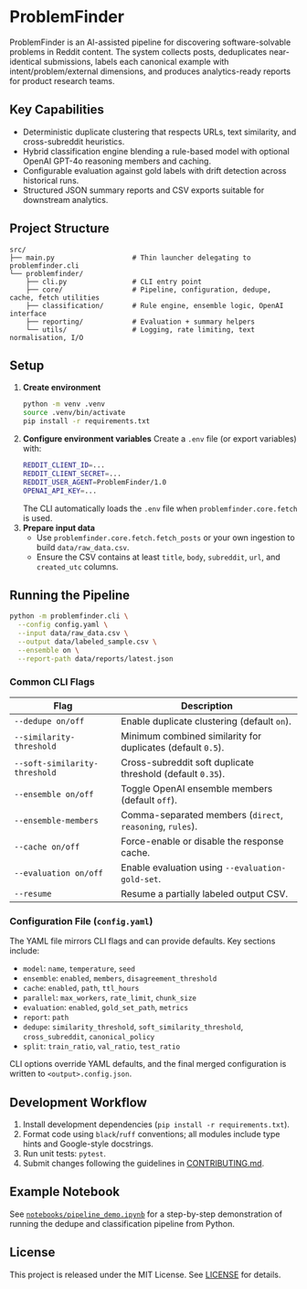 # ProblemFinder

ProblemFinder is an AI-assisted pipeline for discovering software-solvable problems in Reddit content. The system collects posts, deduplicates near-identical submissions, labels each canonical example with intent/problem/external dimensions, and produces analytics-ready reports for product research teams.

## Key Capabilities
- Deterministic duplicate clustering that respects URLs, text similarity, and cross-subreddit heuristics.
- Hybrid classification engine blending a rule-based model with optional OpenAI GPT-4o reasoning members and caching.
- Configurable evaluation against gold labels with drift detection across historical runs.
- Structured JSON summary reports and CSV exports suitable for downstream analytics.

## Project Structure
```
src/
├── main.py                   # Thin launcher delegating to problemfinder.cli
└── problemfinder/
    ├── cli.py                # CLI entry point
    ├── core/                 # Pipeline, configuration, dedupe, cache, fetch utilities
    ├── classification/       # Rule engine, ensemble logic, OpenAI interface
    ├── reporting/            # Evaluation + summary helpers
    └── utils/                # Logging, rate limiting, text normalisation, I/O
```

## Setup
1. **Create environment**
   ```bash
   python -m venv .venv
   source .venv/bin/activate
   pip install -r requirements.txt
   ```
2. **Configure environment variables**
   Create a `.env` file (or export variables) with:
   ```bash
   REDDIT_CLIENT_ID=...
   REDDIT_CLIENT_SECRET=...
   REDDIT_USER_AGENT=ProblemFinder/1.0
   OPENAI_API_KEY=...
   ```
   The CLI automatically loads the `.env` file when `problemfinder.core.fetch` is used.
3. **Prepare input data**
   - Use `problemfinder.core.fetch.fetch_posts` or your own ingestion to build `data/raw_data.csv`.
   - Ensure the CSV contains at least `title`, `body`, `subreddit`, `url`, and `created_utc` columns.

## Running the Pipeline
```bash
python -m problemfinder.cli \
  --config config.yaml \
  --input data/raw_data.csv \
  --output data/labeled_sample.csv \
  --ensemble on \
  --report-path data/reports/latest.json
```

### Common CLI Flags
| Flag | Description |
| ---- | ----------- |
| `--dedupe on/off` | Enable duplicate clustering (default `on`). |
| `--similarity-threshold` | Minimum combined similarity for duplicates (default `0.5`). |
| `--soft-similarity-threshold` | Cross-subreddit soft duplicate threshold (default `0.35`). |
| `--ensemble on/off` | Toggle OpenAI ensemble members (default `off`). |
| `--ensemble-members` | Comma-separated members (`direct`, `reasoning`, `rules`). |
| `--cache on/off` | Force-enable or disable the response cache. |
| `--evaluation on/off` | Enable evaluation using `--evaluation-gold-set`. |
| `--resume` | Resume a partially labeled output CSV. |

### Configuration File (`config.yaml`)
The YAML file mirrors CLI flags and can provide defaults. Key sections include:
- `model`: `name`, `temperature`, `seed`
- `ensemble`: `enabled`, `members`, `disagreement_threshold`
- `cache`: `enabled`, `path`, `ttl_hours`
- `parallel`: `max_workers`, `rate_limit`, `chunk_size`
- `evaluation`: `enabled`, `gold_set_path`, `metrics`
- `report`: `path`
- `dedupe`: `similarity_threshold`, `soft_similarity_threshold`, `cross_subreddit`, `canonical_policy`
- `split`: `train_ratio`, `val_ratio`, `test_ratio`

CLI options override YAML defaults, and the final merged configuration is written to `<output>.config.json`.

## Development Workflow
1. Install development dependencies (`pip install -r requirements.txt`).
2. Format code using `black`/`ruff` conventions; all modules include type hints and Google-style docstrings.
3. Run unit tests: `pytest`.
4. Submit changes following the guidelines in [CONTRIBUTING.md](CONTRIBUTING.md).

## Example Notebook
See [`notebooks/pipeline_demo.ipynb`](notebooks/pipeline_demo.ipynb) for a step-by-step demonstration of running the dedupe and classification pipeline from Python.

## License
This project is released under the MIT License. See [LICENSE](LICENSE) for details.
